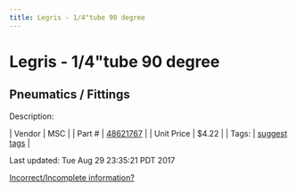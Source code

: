 ```yaml
---
title: Legris - 1/4"tube 90 degree
---
```


# Legris - 1/4"tube 90 degree
## Pneumatics / Fittings
Description: 	 

| Vendor | MSC | 
| Part # | [48621767](http://www.mscdirect.com/) | 
| Unit Price | $4.22 | 
| Tags: | [suggest tags](https://docs.google.com/forms/d/e/1FAIpQLSeWyY8v3RgOty-MyWmh9U0iivNYN_molChYyS-0U-o-kOAv_g/viewform) | 

Last updated: Tue Aug 29 23:35:21 PDT 2017

 [Incorrect/Incomplete information?](https://docs.google.com/forms/d/e/1FAIpQLSeWyY8v3RgOty-MyWmh9U0iivNYN_molChYyS-0U-o-kOAv_g/viewform)